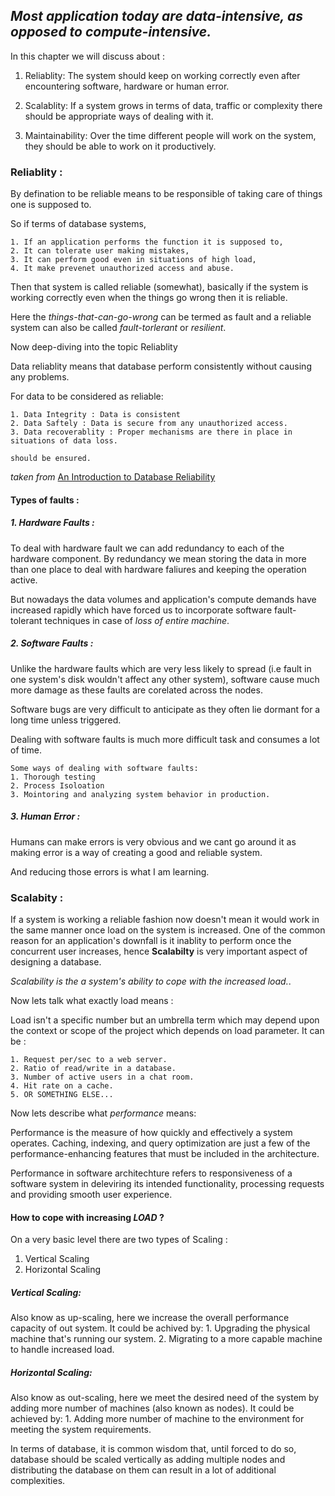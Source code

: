 ## *Most application today are data-intensive, as opposed to compute-intensive.*

In this chapter we will discuss about :

1. Reliablity: The system should keep on working correctly even after encountering software, hardware or human error.

2. Scalablity: If a system grows in terms of data, traffic or complexity there should be appropriate ways of dealing with it.

3. Maintainability: Over the time different people will work on the system, they should be able to work on it productively.


### Reliablity : 

By defination to be reliable means to be responsible of taking care of things one is supposed to.

So if terms of database systems,

    1. If an application performs the function it is supposed to,
    2. It can tolerate user making mistakes,
    3. It can perform good even in situations of high load,
    4. It make prevenet unauthorized access and abuse.

Then that system is called reliable (somewhat), basically if the system is working correctly even when the things go wrong then it is reliable.


Here the *things-that-can-go-wrong* can be termed as fault and a reliable system can also be called *fault-torlerant* or *resilient*.


Now deep-diving into the topic Reliablity

Data reliablity means that database perform consistently without causing any problems.

For data to be considered as reliable: 

    1. Data Integrity : Data is consistent 
    2. Data Saftely : Data is secure from any unauthorized access.
    3. Data recoverablity : Proper mechanisms are there in place in situations of data loss.

    should be ensured. 

*taken from*  [An Introduction to Database Reliability](https://www.bmc.com/blogs/database-reliability/)


#### Types of faults : 

##### 1. Hardware Faults : 
To deal with hardware fault we can add redundancy to each of the hardware component. By redundancy we mean storing the data in more than one place to deal with hardware faliures and keeping the operation active.

But nowadays the data volumes and application's compute demands have increased rapidly which have forced us to incorporate software fault-tolerant techniques in case of *loss of entire machine*.

##### 2. Software Faults :
Unlike the hardware faults which are very less likely to spread (i.e fault in one system's disk wouldn't affect any other system), software cause much more damage as these faults are corelated across the nodes.

Software bugs are very difficult to anticipate as they often lie dormant for a long time unless triggered.

Dealing with software faults is much more difficult task and consumes a lot of time.

    Some ways of dealing with software faults: 
    1. Thorough testing
    2. Process Isoloation
    3. Mointoring and analyzing system behavior in production.


##### 3. Human Error :
Humans can make errors is very obvious and we cant go around it as making error is a way of creating a good and reliable system. 

And reducing those errors is what I am learning.


### Scalabity :

If a system is working a reliable fashion now doesn't mean it would work in the same manner once load on the system is increased. One of the common reason for an application's downfall is it inablity to perform once the concurrent user increases, hence **Scalabilty** is very important aspect of designing a database.

*Scalability is the a system's ability to cope with the increased load.*.

Now lets talk what exactly load means : 

Load isn't a specific number but an umbrella term which may depend upon the context or scope of the project which depends on load parameter.
    It can be :

    1. Request per/sec to a web server.
    2. Ratio of read/write in a database.
    3. Number of active users in a chat room.
    4. Hit rate on a cache.
    5. OR SOMETHING ELSE...

Now lets describe what *performance* means:

Performance is the measure of how quickly and effectively a system operates. Caching, indexing, and query optimization are just a few of the performance-enhancing features that must be included in the architecture.

Performance in software architechture refers to responsiveness of a software system in deleviring its intended functionality, processing requests and providing smooth user experience. 


#### How to cope with increasing *LOAD* ?

On a very basic level there are two types of Scaling :

1. Vertical Scaling
2. Horizontal Scaling

##### Vertical Scaling:
Also know as up-scaling, here we increase the overall performance capacity of out system.
    It could be achived by:
    1. Upgrading the physical machine that's running our system.
    2. Migrating to a more capable machine to handle increased load.

##### Horizontal Scaling:
Also know as out-scaling, here we meet the desired need of the system by adding more number of machines (also known as nodes).
    It could be achieved by:
    1. Adding more number of machine to the environment for meeting the system requirements.

In terms of database, it is common wisdom that, until forced to do so, database should be scaled vertically as adding multiple nodes and distributing the database on them can result in a lot of additional complexities.

